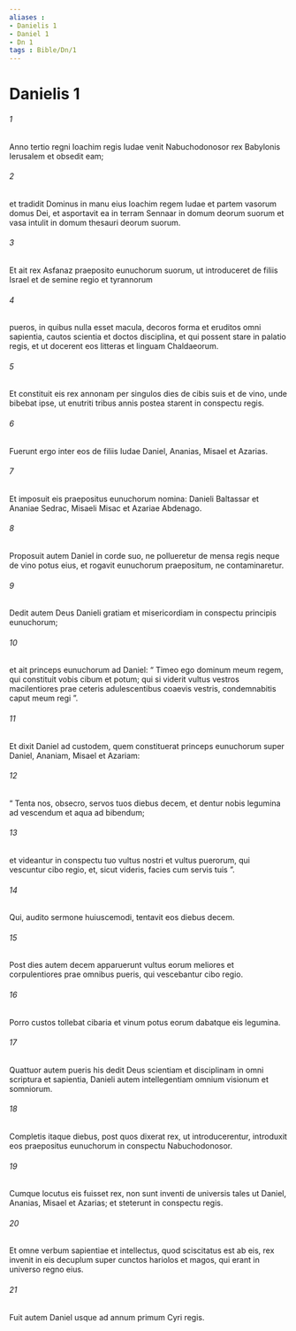 ```yaml
---
aliases : 
- Danielis 1
- Daniel 1
- Dn 1
tags : Bible/Dn/1
---
```


# Danielis 1

###### 1
Anno tertio regni Ioachim regis Iudae venit Nabuchodonosor rex Babylonis Ierusalem et obsedit eam; 
###### 2
et tradidit Dominus in manu eius Ioachim regem Iudae et partem vasorum domus Dei, et asportavit ea in terram Sennaar in domum deorum suorum et vasa intulit in domum thesauri deorum suorum.
###### 3
Et ait rex Asfanaz praeposito eunuchorum suorum, ut introduceret de filiis Israel et de semine regio et tyrannorum 
###### 4
pueros, in quibus nulla esset macula, decoros forma et eruditos omni sapientia, cautos scientia et doctos disciplina, et qui possent stare in palatio regis, et ut docerent eos litteras et linguam Chaldaeorum. 
###### 5
Et constituit eis rex annonam per singulos dies de cibis suis et de vino, unde bibebat ipse, ut enutriti tribus annis postea starent in conspectu regis. 
###### 6
Fuerunt ergo inter eos de filiis Iudae Daniel, Ananias, Misael et Azarias. 
###### 7
Et imposuit eis praepositus eunuchorum nomina: Danieli Baltassar et Ananiae Sedrac, Misaeli Misac et Azariae Abdenago.
###### 8
Proposuit autem Daniel in corde suo, ne pollueretur de mensa regis neque de vino potus eius, et rogavit eunuchorum praepositum, ne contaminaretur. 
###### 9
Dedit autem Deus Danieli gratiam et misericordiam in conspectu principis eunuchorum; 
###### 10
et ait princeps eunuchorum ad Daniel: “ Timeo ego dominum meum regem, qui constituit vobis cibum et potum; qui si viderit vultus vestros macilentiores prae ceteris adulescentibus coaevis vestris, condemnabitis caput meum regi ”. 
###### 11
Et dixit Daniel ad custodem, quem constituerat princeps eunuchorum super Daniel, Ananiam, Misael et Azariam: 
###### 12
“ Tenta nos, obsecro, servos tuos diebus decem, et dentur nobis legumina ad vescendum et aqua ad bibendum; 
###### 13
et videantur in conspectu tuo vultus nostri et vultus puerorum, qui vescuntur cibo regio, et, sicut videris, facies cum servis tuis ”.
###### 14
Qui, audito sermone huiuscemodi, tentavit eos diebus decem. 
###### 15
Post dies autem decem apparuerunt vultus eorum meliores et corpulentiores prae omnibus pueris, qui vescebantur cibo regio.
###### 16
Porro custos tollebat cibaria et vinum potus eorum dabatque eis legumina.
###### 17
Quattuor autem pueris his dedit Deus scientiam et disciplinam in omni scriptura et sapientia, Danieli autem intellegentiam omnium visionum et somniorum. 
###### 18
Completis itaque diebus, post quos dixerat rex, ut introducerentur, introduxit eos praepositus eunuchorum in conspectu Nabuchodonosor. 
###### 19
Cumque locutus eis fuisset rex, non sunt inventi de universis tales ut Daniel, Ananias, Misael et Azarias; et steterunt in conspectu regis. 
###### 20
Et omne verbum sapientiae et intellectus, quod sciscitatus est ab eis, rex invenit in eis decuplum super cunctos hariolos et magos, qui erant in universo regno eius. 
###### 21
Fuit autem Daniel usque ad annum primum Cyri regis.
